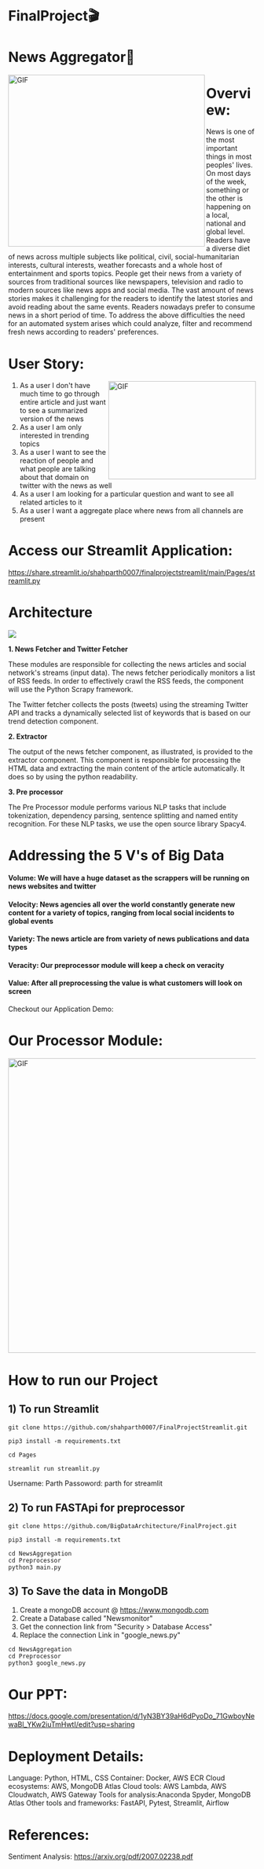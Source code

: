 # FinalProject🎬
# News Aggregator📰 
<img align="left" alt="GIF" src="https://github.com/BigDataArchitecture/FinalProject/blob/main/Images/news_page.gif" width="400" height="350" />

# Overview:
News is one of the most important things in most peoples' lives. On most days of the week, something or the other is happening on a local, national and global level. Readers have a diverse diet of news across multiple subjects like political, civil, social-humanitarian interests, cultural interests, weather forecasts and a whole host of entertainment and sports topics. People get their news from a variety of sources from traditional sources like newspapers, television and radio to modern sources like news apps and social media. The vast amount of news stories makes it challenging for the readers to identify the latest stories and avoid reading about the same events. Readers nowadays prefer to consume news in a short period of time. To address the above difficulties the need for an automated system arises which could analyze, filter and recommend fresh news according to readers' preferences.

# User Story:
<img align="right" alt="GIF" src="https://github.com/BigDataArchitecture/FinalProject/blob/main/Images/user_story.jpeg" width="300" height="200" />

1. As a user I don't have much time to go through entire article and just want to see a summarized version of the news
2. As a user I am only interested in trending topics
3. As a user I want to see the reaction of people and what people are talking about that domain on twitter with the news as well
4. As a user I am looking for a particular question and want to see all related articles to it
5. As a user I want a aggregate place where news from all channels are present

# Access our Streamlit Application:

https://share.streamlit.io/shahparth0007/finalprojectstreamlit/main/Pages/streamlit.py

# Architecture
<img src= https://github.com/BigDataArchitecture/FinalProject/blob/main/Images/architecture_final.png />

**1. News Fetcher and Twitter Fetcher**

These modules are responsible for collecting the news articles and social network's streams (input data). The news fetcher periodically monitors a list of RSS feeds. In order to effectively crawl the RSS feeds, the component will use the Python Scrapy framework.

The Twitter fetcher collects the posts (tweets) using the streaming Twitter API and tracks a dynamically selected list of keywords that is based on our trend detection component.

**2. Extractor**

The output of the news fetcher component, as illustrated, is provided to the extractor component. This component is responsible for processing the HTML data and extracting the main content of the article automatically. It does so by using the python readability.

**3. Pre processor**

The Pre Processor module performs various NLP tasks that include tokenization, dependency parsing, sentence splitting and named entity recognition. For these NLP tasks, we use the open source library Spacy4.


 # Addressing the 5 V's of Big Data
#### Volume: We will have a huge dataset as the scrappers will be running on news websites and twitter

#### Velocity: News agencies all over the world constantly generate new content for a variety of topics, ranging from local social incidents to global events

#### Variety: The news article are from variety of news publications and data types

#### Veracity: Our preprocessor module will keep a check on veracity

#### Value: After all preprocessing the value is what customers will look on screen


Checkout our Application Demo: 


 # Our Processor Module:
 <img alt="GIF" src="Images/Processor_module.jpg" width="1000" height="600" />
 
 
 # How to run our Project
 
 ## 1) To run Streamlit
 
 ```
 git clone https://github.com/shahparth0007/FinalProjectStreamlit.git
 
 pip3 install -m requirements.txt
 
 cd Pages
 
 streamlit run streamlit.py
 ```
 
 Username: Parth Passoword: parth for streamlit 
 ## 2) To run FASTApi for preprocessor
 
 ```
 git clone https://github.com/BigDataArchitecture/FinalProject.git
 
 pip3 install -m requirements.txt
 
 cd NewsAggregation
 cd Preprocessor
 python3 main.py
 
 ```
  ## 3) To Save the data in MongoDB 
  
  1) Create a mongoDB account @ https://www.mongodb.com
  2) Create a Database called "Newsmonitor"
  3) Get the connection link from "Security > Database Access"
  4) Replace the connection Link in "google_news.py"
 ``` 
 cd NewsAggregation
 cd Preprocessor
 python3 google_news.py
 ```
 
# Our PPT:

https://docs.google.com/presentation/d/1yN3BY39aH6dPyoDo_71GwboyNewaBl_YKw2iuTmHwtI/edit?usp=sharing


# Deployment Details:

Language: Python, HTML, CSS
Container: Docker, AWS ECR
Cloud ecosystems: AWS, MongoDB Atlas
Cloud tools: AWS Lambda, AWS Cloudwatch, AWS Gateway
Tools for analysis:Anaconda Spyder, MongoDB Atlas
Other tools and frameworks: FastAPI, Pytest, Streamlit, Airflow
 
 # References:
 Sentiment Analysis: https://arxiv.org/pdf/2007.02238.pdf
 
 
